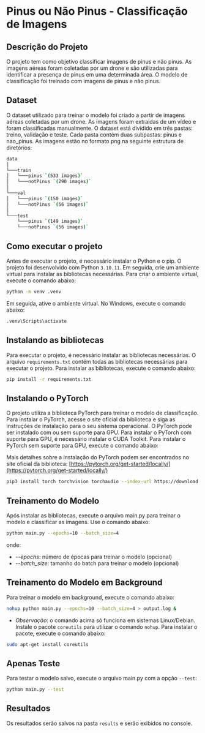 # Pinus ou Não Pinus - Classificação de Imagens

## Descrição do Projeto

O projeto tem como objetivo classificar imagens de pinus e não pinus. As imagens aéreas foram coletadas por um drone e são utilizadas para identificar a presença de pinus em uma determinada área. O modelo de classificação foi treinado com imagens de pinus e não pinus.

## Dataset

O dataset utilizado para treinar o modelo foi criado a partir de imagens aéreas coletadas por um drone. As imagens foram extraidas de um vídeo e foram classificadas manualmente. O dataset está dividido em três pastas: treino, validação e teste. Cada pasta contém duas subpastas: pinus e nao_pinus. As imagens estão no formato png na seguinte estrutura de diretórios:

```bash
data
│
└───train
│   └───pinus `(533 images)`
│   └───notPinus `(290 images)`
│
└───val
│   └───pinus `(150 images)`
│   └───notPinus `(56 images)`
│
└───test
    └───pinus `(149 images)`
    └───notPinus `(56 images)`
```

## Como executar o projeto

Antes de executar o projeto, é necessário instalar o Python e o pip. O projeto foi desenvolvido com Python `3.10.11`. Em seguida, crie um ambiente virtual para instalar as bibliotecas necessárias. Para criar o ambiente virtual, execute o comando abaixo:

```bash
python -m venv .venv
```

Em seguida, ative o ambiente virtual. No Windows, execute o comando abaixo:

```bash
.venv\Scripts\activate
```

## Instalando as bibliotecas

Para executar o projeto, é necessário instalar as bibliotecas necessárias. O arquivo `requirements.txt` contém todas as bibliotecas necessárias para executar o projeto. Para instalar as bibliotecas, execute o comando abaixo:

```bash
pip install -r requirements.txt
```

## Instalando o PyTorch

O projeto utiliza a biblioteca PyTorch para treinar o modelo de classificação. Para instalar o PyTorch, acesse o site oficial da biblioteca e siga as instruções de instalação para o seu sistema operacional. O PyTorch pode ser instalado com ou sem suporte para GPU. Para instalar o PyTorch com suporte para GPU, é necessário instalar o CUDA Toolkit. Para instalar o PyTorch sem suporte para GPU, execute o comando abaixo:

Mais detalhes sobre a instalação do PyTorch podem ser encontrados no site oficial da biblioteca: [https://pytorch.org/get-started/locally/](https://pytorch.org/get-started/locally/)

```bash
pip3 install torch torchvision torchaudio --index-url https://download.pytorch.org/whl/cu118
```

## Treinamento do Modelo

Após instalar as bibliotecas, execute o arquivo main.py para treinar o modelo e classificar as imagens. Use o comando abaixo:

```bash
python main.py --epochs=10 --batch_size=4
```

onde:
- *--epochs*: número de épocas para treinar o modelo (opcional)
- *--batch_size*: tamanho do batch para treinar o modelo (opcional)

## Treinamento do Modelo em Background

Para treinar o modelo em background, execute o comando abaixo:

```bash
nohup python main.py --epochs=10 --batch_size=4 > output.log &
```

 - *Observação*: o comando acima só funciona em sistemas Linux/Debian. Instale o pacote `coreutils` para utilizar o comando `nohup`. Para instalar o pacote, execute o comando abaixo:

```bash
sudo apt-get install coreutils
```

## Apenas Teste

Para testar o modelo salvo, execute o arquivo main.py com a opção `--test`:

```bash
python main.py --test
```

## Resultados

Os resultados serão salvos na pasta `results` e serão exibidos no console.